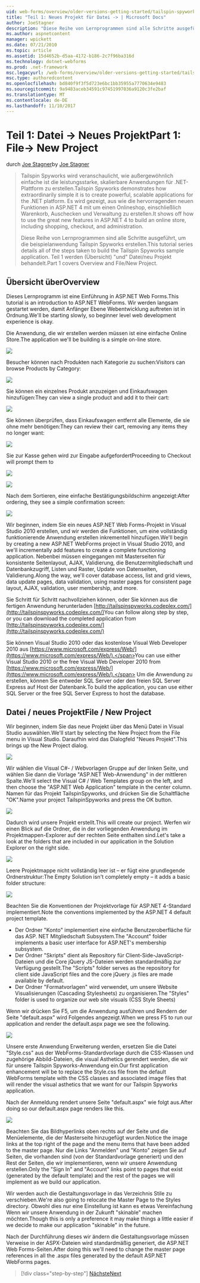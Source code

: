 ```yaml
---
uid: web-forms/overview/older-versions-getting-started/tailspin-spyworks/tailspin-spyworks-part-1
title: "Teil 1: Neues Projekt für Datei -> | Microsoft Docs"
author: JoeStagner
description: "Diese Reihe von Lernprogrammen sind alle Schritte ausgeführt, um die beispielanwendung Tailspin Spyworks erstellen. Teil 1 werden (Übersicht) \"und\" Datei/neu Projekt behandelt."
ms.author: aspnetcontent
manager: wpickett
ms.date: 07/21/2010
ms.topic: article
ms.assetid: 15d4652b-d5aa-4172-b186-2c7f96ba316d
ms.technology: dotnet-webforms
ms.prod: .net-framework
msc.legacyurl: /web-forms/overview/older-versions-getting-started/tailspin-spyworks/tailspin-spyworks-part-1
msc.type: authoredcontent
ms.openlocfilehash: bd840f9f3f5d723e6bc1bb35955a7770634e9483
ms.sourcegitcommit: 9a9483aceb34591c97451997036a9120c3fe2baf
ms.translationtype: MT
ms.contentlocale: de-DE
ms.lasthandoff: 11/10/2017
---
```

<a name="part-1-file--new-project"></a><span data-ttu-id="10e2e-104">Teil 1: Datei -> Neues Projekt</span><span class="sxs-lookup"><span data-stu-id="10e2e-104">Part 1: File-> New Project</span></span>
====================
<span data-ttu-id="10e2e-105">durch [Joe Stagner](https://github.com/JoeStagner)</span><span class="sxs-lookup"><span data-stu-id="10e2e-105">by [Joe Stagner](https://github.com/JoeStagner)</span></span>

> <span data-ttu-id="10e2e-106">Tailspin Spyworks wird veranschaulicht, wie außergewöhnlich einfache ist die leistungsstarke, skalierbare Anwendungen für .NET-Plattform zu erstellen.</span><span class="sxs-lookup"><span data-stu-id="10e2e-106">Tailspin Spyworks demonstrates how extraordinarily simple it is to create powerful, scalable applications for the .NET platform.</span></span> <span data-ttu-id="10e2e-107">Es wird gezeigt, aus wie die hervorragenden neuen Funktionen in ASP.NET 4 mit um einen Onlineshop, einschließlich Warenkorb, Auschecken und Verwaltung zu erstellen.</span><span class="sxs-lookup"><span data-stu-id="10e2e-107">It shows off how to use the great new features in ASP.NET 4 to build an online store, including shopping, checkout, and administration.</span></span>
> 
> <span data-ttu-id="10e2e-108">Diese Reihe von Lernprogrammen sind alle Schritte ausgeführt, um die beispielanwendung Tailspin Spyworks erstellen.</span><span class="sxs-lookup"><span data-stu-id="10e2e-108">This tutorial series details all of the steps taken to build the Tailspin Spyworks sample application.</span></span> <span data-ttu-id="10e2e-109">Teil 1 werden (Übersicht) "und" Datei/neu Projekt behandelt.</span><span class="sxs-lookup"><span data-stu-id="10e2e-109">Part 1 covers Overview and File/New Project.</span></span>


## <a id="_Toc260221666"></a><span data-ttu-id="10e2e-110">Übersicht über</span><span class="sxs-lookup"><span data-stu-id="10e2e-110">Overview</span></span>

<span data-ttu-id="10e2e-111">Dieses Lernprogramm ist eine Einführung in ASP.NET Web Forms.</span><span class="sxs-lookup"><span data-stu-id="10e2e-111">This tutorial is an introduction to ASP.NET WebForms.</span></span> <span data-ttu-id="10e2e-112">Wir werden langsam gestartet werden, damit Anfänger Ebene Webentwicklung auftreten ist in Ordnung.</span><span class="sxs-lookup"><span data-stu-id="10e2e-112">We'll be starting slowly, so beginner level web development experience is okay.</span></span>

<span data-ttu-id="10e2e-113">Die Anwendung, die wir erstellen werden müssen ist eine einfache Online Store.</span><span class="sxs-lookup"><span data-stu-id="10e2e-113">The application we'll be building is a simple on-line store.</span></span>

![](tailspin-spyworks-part-1/_static/image1.jpg)


<span data-ttu-id="10e2e-114">Besucher können nach Produkten nach Kategorie zu suchen:</span><span class="sxs-lookup"><span data-stu-id="10e2e-114">Visitors can browse Products by Category:</span></span>

![](tailspin-spyworks-part-1/_static/image2.jpg)

<span data-ttu-id="10e2e-115">Sie können ein einzelnes Produkt anzuzeigen und Einkaufswagen hinzufügen:</span><span class="sxs-lookup"><span data-stu-id="10e2e-115">They can view a single product and add it to their cart:</span></span>

![](tailspin-spyworks-part-1/_static/image3.jpg)

<span data-ttu-id="10e2e-116">Sie können überprüfen, dass Einkaufswagen entfernt alle Elemente, die sie ohne mehr benötigen:</span><span class="sxs-lookup"><span data-stu-id="10e2e-116">They can review their cart, removing any items they no longer want:</span></span>

![](tailspin-spyworks-part-1/_static/image4.jpg)

<span data-ttu-id="10e2e-117">Sie zur Kasse gehen wird zur Eingabe aufgefordert</span><span class="sxs-lookup"><span data-stu-id="10e2e-117">Proceeding to Checkout will prompt them to</span></span>

![](tailspin-spyworks-part-1/_static/image5.jpg)

![](tailspin-spyworks-part-1/_static/image6.jpg)

<span data-ttu-id="10e2e-118">Nach dem Sortieren, eine einfache Bestätigungsbildschirm angezeigt:</span><span class="sxs-lookup"><span data-stu-id="10e2e-118">After ordering, they see a simple confirmation screen:</span></span>

![](tailspin-spyworks-part-1/_static/image7.jpg)


<span data-ttu-id="10e2e-119">Wir beginnen, indem Sie ein neues ASP.NET Web Forms-Projekt in Visual Studio 2010 erstellen, und wir werden die Funktionen, um eine vollständig funktionierende Anwendung erstellen inkrementell hinzufügen.</span><span class="sxs-lookup"><span data-stu-id="10e2e-119">We'll begin by creating a new ASP.NET WebForms project in Visual Studio 2010, and we'll incrementally add features to create a complete functioning application.</span></span> <span data-ttu-id="10e2e-120">Nebenbei müssen eingegangen mit Masterseiten für konsistente Seitenlayout, AJAX, Validierung, die Benutzermitgliedschaft und Datenbankzugriff, Listen und Raster, Update von Datenseiten, Validierung.</span><span class="sxs-lookup"><span data-stu-id="10e2e-120">Along the way, we'll cover database access, list and grid views, data update pages, data validation, using master pages for consistent page layout, AJAX, validation, user membership, and more.</span></span>

<span data-ttu-id="10e2e-121">Sie Schritt für Schritt nachvollziehen können, oder Sie können aus die fertigen Anwendung herunterladen [http://tailspinspyworks.codeplex.com/](http://tailspinspyworks.codeplex.com/)</span><span class="sxs-lookup"><span data-stu-id="10e2e-121">You can follow along step by step, or you can download the completed application from [http://tailspinspyworks.codeplex.com/](http://tailspinspyworks.codeplex.com/)</span></span>

<span data-ttu-id="10e2e-122">Sie können Visual Studio 2010 oder das kostenlose Visual Web Developer 2010 aus [https://www.microsoft.com/express/Web/](https://www.microsoft.com/express/Web/).</span><span class="sxs-lookup"><span data-stu-id="10e2e-122">You can use either Visual Studio 2010 or the free Visual Web Developer 2010 from [https://www.microsoft.com/express/Web/](https://www.microsoft.com/express/Web/).</span></span> <span data-ttu-id="10e2e-123">Um die Anwendung zu erstellen, können Sie entweder SQL Server oder den freien SQL Server Express auf Host der Datenbank.</span><span class="sxs-lookup"><span data-stu-id="10e2e-123">To build the application, you can use either SQL Server or the free SQL Server Express to host the database.</span></span>

## <a id="_Toc260221667"></a><span data-ttu-id="10e2e-124">Datei / neues Projekt</span><span class="sxs-lookup"><span data-stu-id="10e2e-124">File / New Project</span></span>

<span data-ttu-id="10e2e-125">Wir beginnen, indem Sie das neue Projekt über das Menü Datei in Visual Studio auswählen.</span><span class="sxs-lookup"><span data-stu-id="10e2e-125">We'll start by selecting the New Project from the File menu in Visual Studio.</span></span> <span data-ttu-id="10e2e-126">Daraufhin wird das Dialogfeld "Neues Projekt".</span><span class="sxs-lookup"><span data-stu-id="10e2e-126">This brings up the New Project dialog.</span></span>

![](tailspin-spyworks-part-1/_static/image8.jpg)

<span data-ttu-id="10e2e-127">Wir wählen die Visual C#- / Webvorlagen Gruppe auf der linken Seite, und wählen Sie dann die Vorlage "ASP.NET Web-Anwendung" in der mittleren Spalte.</span><span class="sxs-lookup"><span data-stu-id="10e2e-127">We'll select the Visual C# / Web Templates group on the left, and then choose the "ASP.NET Web Application" template in the center column.</span></span> <span data-ttu-id="10e2e-128">Namen für das Projekt TailspinSpyworks, und drücken Sie die Schaltfläche "OK".</span><span class="sxs-lookup"><span data-stu-id="10e2e-128">Name your project TailspinSpyworks and press the OK button.</span></span>

![](tailspin-spyworks-part-1/_static/image9.jpg)

<span data-ttu-id="10e2e-129">Dadurch wird unsere Projekt erstellt.</span><span class="sxs-lookup"><span data-stu-id="10e2e-129">This will create our project.</span></span> <span data-ttu-id="10e2e-130">Werfen wir einen Blick auf die Ordner, die in der vorliegenden Anwendung im Projektmappen-Explorer auf der rechten Seite enthalten sind.</span><span class="sxs-lookup"><span data-stu-id="10e2e-130">Let's take a look at the folders that are included in our application in the Solution Explorer on the right side.</span></span>

![](tailspin-spyworks-part-1/_static/image10.jpg)

<span data-ttu-id="10e2e-131">Leere Projektmappe nicht vollständig leer ist – er fügt eine grundlegende Ordnerstruktur:</span><span class="sxs-lookup"><span data-stu-id="10e2e-131">The Empty Solution isn't completely empty – it adds a basic folder structure:</span></span>

![](tailspin-spyworks-part-1/_static/image1.png)

<span data-ttu-id="10e2e-132">Beachten Sie die Konventionen der Projektvorlage für ASP.NET 4-Standard implementiert.</span><span class="sxs-lookup"><span data-stu-id="10e2e-132">Note the conventions implemented by the ASP.NET 4 default project template.</span></span>

- <span data-ttu-id="10e2e-133">Der Ordner "Konto" implementiert eine einfache Benutzeroberfläche für das ASP. NET Mitgliedschaft Subsystem.</span><span class="sxs-lookup"><span data-stu-id="10e2e-133">The "Account" folder implements a basic user interface for ASP.NET's membership subsystem.</span></span>
- <span data-ttu-id="10e2e-134">Der Ordner "Skripts" dient als Repository für Client-Side-JavaScript-Dateien und die Core jQuery JS-Dateien werden standardmäßig zur Verfügung gestellt.</span><span class="sxs-lookup"><span data-stu-id="10e2e-134">The "Scripts" folder serves as the repository for client side JavaScript files and the core jQuery .js files are made available by default.</span></span>
- <span data-ttu-id="10e2e-135">Der Ordner "Formatvorlagen" wird verwendet, um unsere Website Visualisierungen (Cascading Stylesheets) zu organisieren.</span><span class="sxs-lookup"><span data-stu-id="10e2e-135">The "Styles" folder is used to organize our web site visuals (CSS Style Sheets)</span></span>

<span data-ttu-id="10e2e-136">Wenn wir drücken Sie F5, um die Anwendung ausführen und Rendern der Seite "default.aspx" wird Folgendes angezeigt.</span><span class="sxs-lookup"><span data-stu-id="10e2e-136">When we press F5 to run our application and render the default.aspx page we see the following.</span></span>

![](tailspin-spyworks-part-1/_static/image11.jpg)

<span data-ttu-id="10e2e-137">Unsere erste Anwendung Erweiterung werden, ersetzen Sie die Datei "Style.css" aus der WebForms-Standardvorlage durch die CSS-Klassen und zugehörige Abbild-Dateien, die visual Asthetics gerendert werden, die wir für unsere Tailspin Spyworks-Anwendung ein.</span><span class="sxs-lookup"><span data-stu-id="10e2e-137">Our first application enhancement will be to replace the Style.css file from the default WebForms template with the CSS classes and associated image files that will render the visual asthetics that we want for our Tailspin Spyworks application.</span></span>

<span data-ttu-id="10e2e-138">Nach der Anmeldung rendert unsere Seite "default.aspx" wie folgt aus.</span><span class="sxs-lookup"><span data-stu-id="10e2e-138">After doing so our default.aspx page renders like this.</span></span>

![](tailspin-spyworks-part-1/_static/image12.jpg)

<span data-ttu-id="10e2e-139">Beachten Sie das Bildhyperlinks oben rechts auf der Seite und die Menüelemente, die der Masterseite hinzugefügt wurden.</span><span class="sxs-lookup"><span data-stu-id="10e2e-139">Notice the image links at the top right of the page and the menu items that have been added to the master page.</span></span> <span data-ttu-id="10e2e-140">Nur die Links "Anmelden" und "Konto" zeigen Sie auf Seiten, die vorhanden sind (von der Standardvorlage generiert) und den Rest der Seiten, die wir implementieren, wenn wir unsere Anwendung erstellen.</span><span class="sxs-lookup"><span data-stu-id="10e2e-140">Only the "Sign In" and "Account" links point to pages that exist (generated by the default template) and the rest of the pages we will implement as we build our application.</span></span>

<span data-ttu-id="10e2e-141">Wir werden auch die Gestaltungsvorlage in das Verzeichnis Stile zu verschieben.</span><span class="sxs-lookup"><span data-stu-id="10e2e-141">We're also going to relocate the Master Page to the Styles directory.</span></span> <span data-ttu-id="10e2e-142">Obwohl dies nur eine Einstellung ist kann es etwas Vereinfachung Wenn wir unsere Anwendung in der Zukunft "skinable" machen möchten.</span><span class="sxs-lookup"><span data-stu-id="10e2e-142">Though this is only a preference it may make things a little easier if we decide to make our application "skinable" in the future.</span></span>

<span data-ttu-id="10e2e-143">Nach der Durchführung dieses wir ändern die Gestaltungsvorlage müssen Verweise in der ASPX-Dateien wird standardmäßig generiert, die ASP.NET Web Forms-Seiten.</span><span class="sxs-lookup"><span data-stu-id="10e2e-143">After doing this we'll need to change the master page references in all the .aspx files generated by the default ASP.NET WebForms pages.</span></span>

>[!div class="step-by-step"]
[<span data-ttu-id="10e2e-144">Nächste</span><span class="sxs-lookup"><span data-stu-id="10e2e-144">Next</span></span>](tailspin-spyworks-part-2.md)
